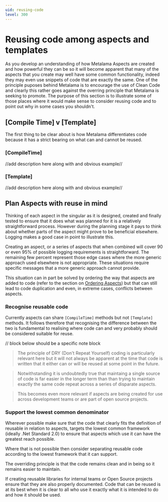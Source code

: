 ```yaml
---
uid: reusing-code
level: 300
---
```


# Reusing code among aspects and templates

As you develop an understanding of how Metalama Aspects are created and how powerful they can be so it will become apparent that many of the aspects that you create may well have some common functionality, indeed they may even use snippets of code that are exactly the same.  One of the principle puposes behind Metalama is to encourage the use of Clean Code and clearly this rather goes against the overring principle that Metalama is seeking to promote.
The purpose of this section is to illustrate some of those places where it would make sense to consider reusing code and to point out why in some cases you shouldn't.

## [Compile Time] v [Template]

The first thing to be clear about is how Metalama differentiates code because it has a strict bearing on what can and cannot be reused.

### [CompileTime]

//add description here along with and obvious example//

### [Template]

//add description here along with and obvious example//

## Plan Aspects with reuse in mind

Thinking of each aspect in the singular as it is designed, created and finally tested to ensure that it does what was planned for it is a relatively straightforward process.  However during the planning stage it pays to think about whether parts of the aspect might prove to be beneficial elsewhere.  Logging makes a good case in point to illustrate this.

Creating an aspect, or a series of aspects that when combined will cover 90 or even 95% of possible logging requirements is straightforward. The remaining few percent represent those edge cases where the more generic approach used elsewhere is not appropriate. These situations require specific messages that a more generic approach cannot provide.

This situation can in part be solved by ordering the way that aspects are added to code (refer to the section on [Ordering Aspects](https://doc.metalama.net/conceptual/aspects/ordering)) but that can still lead to code duplication and even, in extreme cases, conflicts between aspects.

### Recognise reusable code

Currently aspects can share ```[CompileTime]``` methods but not ```[Template]``` methods.  It follows therefore that recognising the difference between the two is fundamental to realising where code can and very probably should be considered suitable for reuse.

// block below should be a specific note block

>The principle of DRY (Don't Repeat Yourself) coding is particularly relevant here but it will not always be apparent at the time that code is written that it either can or will be reused at some point in the future.

>Notwithstanding it is undoubtedly true that maintaing a single source of code is far easier in the longer term than than trying to maintain exactly the same code repeat across a series of disparate aspects.

>This becomes even more relevant if aspects are being created for use across development teams or are part of open source projects.


### Support the lowest common denominator


Wherever possible make sure that the code that clearly fits the definition of reusable in relation to aspects,  targets the lowest common framework (ideally .Net Standard 2.0) to ensure that aspects which use it can have the greatest reach possible.  

Where that is not possible then consider separating reusable code according to the lowest framework that it can support.  

The overriding principle is that the code remains clean and in being so it remains easier to maintain.

If creating reusable libraries for internal teams or Open Source projects ensure that they are also properly documented. Code that can be reused is at its best when it is clear to all who use it exactly what it is intended to do and how it should be used.
